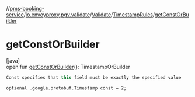 //[pms-booking-service](../../../../index.md)/[io.envoyproxy.pgv.validate](../../index.md)/[Validate](../index.md)/[TimestampRules](index.md)/[getConstOrBuilder](get-const-or-builder.md)

# getConstOrBuilder

[java]\
open fun [getConstOrBuilder](get-const-or-builder.md)(): TimestampOrBuilder

```kotlin
Const specifies that this field must be exactly the specified value

```
`optional .google.protobuf.Timestamp const = 2;`